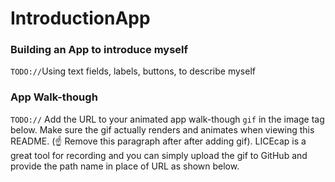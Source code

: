 # IntroductionApp
### Building an App to introduce myself

`TODO://`Using text fields, labels, buttons, to describe myself 

### App Walk-though

`TODO://` Add the URL to your animated app walk-though `gif` in the image tag below. Make sure the gif actually renders and animates when viewing this README. (☝️ Remove this paragraph after after adding gif). LICEcap is a great tool for recording and you can simply upload the gif to GitHub and provide the path name in place of URL as shown below.

<!-- <img src="https://media.giphy.com/media/v1.Y2lkPTc5MGI3NjExMWxmZWVjbXc5Z3l4a2hrNzI0bGJhOWoydmdpZGFoaXVjNTBmcmJ5ayZlcD12MV9pbnRlcm5hbF9naWZfYnlfaWQmY3Q9Zw/RTKQw5KK2bxV9XSY1P/giphy.gif" width=200><br>
`TODO://` In the Features section below, add an `x` between the `-[ ]` like this `- [x]` for any features you complete. (☝️ Remove this paragraph after after checking off user stories)

### Required Features

- [X] 1. App displays an image of a school's logo
- [X] 2. App has three textfields for first, last, and school names
- [X] 3. App has a segmented control that changes student year
- [X] 4. Number of pet matches label is increased/decreased by stepper
- [X] 5. Switch makes a statement about wanting more pets or not(true/false) 
- [X] 6. Introduce yourself button shows alert box with an introduciton and dismiss button

### Optional Features

- [ ] 1. User can tap a button to change the color of the background view
- [X] 3. User can select on additional buttons that provide more info about the user. Example: more textfields, a different alert box, etc.
- [x] 4. Using UC Davis school colors in app design
